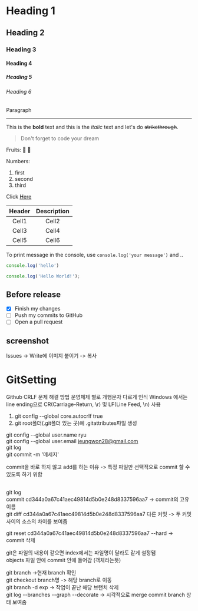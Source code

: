 <!-- Heading -->
# Heading 1
## Heading 2
### Heading 3
#### Heading 4
##### Heading 5
###### Heading 6
Paragraph

<!-- Line -->
___

<!-- Text attributes -->
This is the **bold** text and this is the *italic* text and let's do ~~strikethrough~~.

<!-- Quote -->
> Don't forget to code your dream 

<!-- Bullet list -->
Fruits:
🍎
🍋

<!-- Numbered list -->
Numbers:
1. first
2. second
3. third

<!-- Link -->
Click [Here]()


<!-- Table -->
|Header|Description|
|:--:|:--:|
|Cell1|Cell2|
|Cell3|Cell4|
|Cell5|Cell6|

<!-- Code -->
To print message in the console, use `console.log('your message')` and ..

```ts
console.log('hello')
```

```ts
console.log('Hello World!');
```

## Before release
- [x] Finish my changes
- [ ] Push my commits to GitHub
- [ ] Open a pull request

## screenshot
Issues -> Write에 이미지 붙이기 -> 복사

# GitSetting
Github CRLF 문제 해결 방법
운영체제 별로 개행문자 다르게 인식
Windows 에서는 line ending으로 CR(Carriage-Return, \r) 및 LF(Line Feed, \n) 사용

1. git config --global core.autocrlf true
2. git root폴더(.git폴더 있는 곳)에 .gitattributes파일 생성

git config --global user.name ryu </br>
git config --global user.email jeungwon28@gmail.com </br>
git log </br>
git commit -m '메세지' </br>

commit을 바로 하지 않고 add를 하는 이유 -> 특정 파일만 선택적으로 commit 할 수 있도록 하기 위함 </br></br>

git log </br>
commit cd344a0a67c41aec49814d5b0e248d8337596aa7 -> commit의 고유 이름 </br>
git diff cd344a0a67c41aec49814d5b0e248d8337596aa7 다른 커밋 -> 두 커밋 사이의 소스의 차이를 보여줌 </br>

git reset cd344a0a67c41aec49814d5b0e248d8337596aa7 --hard -> commit 삭제 </br>

git은 파일의 내용이 같으면 index에서는 파일명이 달라도 같게 설정됌  </br>
objects 파일 안에 commit 안에 들어감 (객체라는뜻) </br>

git branch ->현재 branch 확인 </br>
git checkout branch명 -> 해당 branch로 이동 </br>
git branch -d exp -> 작업이 끝난 해당 브랜치 삭제 </br>
git log --branches --graph --decorate -> 시각적으로 merge commit branch 상태 보여줌 </br>
